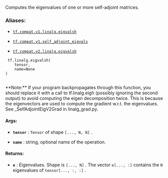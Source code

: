 Computes the eigenvalues of one or more self-adjoint matrices.



### Aliases:

- [ `tf.compat.v1.linalg.eigvalsh` ](/api_docs/python/tf/linalg/eigvalsh)

- [ `tf.compat.v1.self_adjoint_eigvals` ](/api_docs/python/tf/linalg/eigvalsh)

- [ `tf.compat.v2.linalg.eigvalsh` ](/api_docs/python/tf/linalg/eigvalsh)



```
 tf.linalg.eigvalsh(
    tensor,
    name=None
)
 
```


<aside class="note">**Note:**  If your program backpropagates through this function, you should replace
it with a call to tf.linalg.eigh (possibly ignoring the second output) to
avoid computing the eigen decomposition twice. This is because the
eigenvectors are used to compute the gradient w.r.t. the eigenvalues. See
_SelfAdjointEigV2Grad in linalg_grad.py.</aside>


#### Args:

- **`tensor`** :  `Tensor`  of shape  `[..., N, N]` .

- **`name`** : string, optional name of the operation.



#### Returns:

- **`e`** : Eigenvalues. Shape is  `[..., N]` . The vector  `e[..., :]`  contains the  `N` 
eigenvalues of  `tensor[..., :, :]` .

